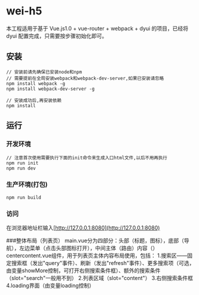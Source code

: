 # wei-h5
> 
本工程适用于基于 Vue.js1.0 + vue-router + webpack + dyui 的项目，已经将 dyui 配置完成，只需要按步骤初始化即可。

## 安装
```bush
// 安装前请先确保已安装node和npm
// 需要提前在全局安装webpack和webpack-dev-server,如果已安装请忽略
npm install webpack -g
npm install webpack-dev-server -g

// 安装成功后,再安装依赖
npm install
```
## 运行
### 开发环境
```bush
// 注意首次使用需要执行下面的init命令来生成入口html文件,以后不用再执行
npm run init
npm run dev
```
### 生产环境(打包)
```bush
npm run build
```
### 访问
在浏览器地址栏输入[http://127.0.0.1:8080](http://127.0.0.1:8080)

###整体布局（列表页）
main.vue分为四部分：头部（标题，图标），底部（导航），左边菜单（点击头部图标打开），中间主体（路由）内容（<router-view></router-view>）
centercontent.vue组件，用于列表页主体内容布局使用，包括：
1.搜索区——固定搜索框（发出"query"事件）、刷新（发出"refresh"事件）、更多搜索项（可选，由变量showMore控制，可打开右侧搜索条件框）、额外的搜索条件（slot="search"一般用不到）
2.列表区域（slot="content"）
3.右侧搜索条件框
4.loading界面（由变量loading控制）

